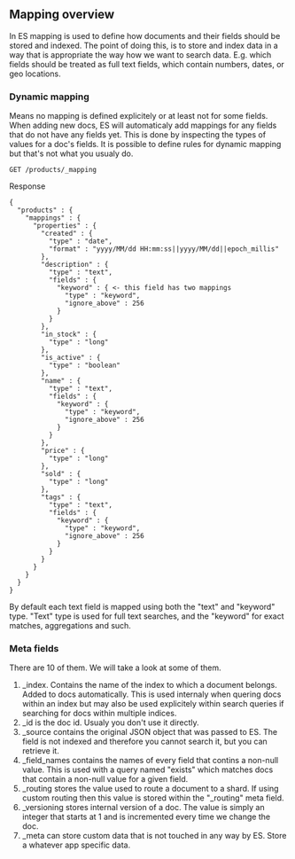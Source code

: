 ## Mapping overview

In ES mapping is used to define how documents and their fields should be stored and indexed. The point of doing this, is to store and index data in a way that is appropriate the way how we want to search data. E.g. which fields should be treated as full text fields, which contain numbers, dates, or geo locations. 

### Dynamic mapping

Means no mapping is defined explicitely or at least not for some fields. When adding new docs, ES will automaticaly add mappings for any fields that do not have any fields yet. This is done by inspecting the types of values for a doc's fields. It is possible to define rules for dynamic mapping but that's not what you usualy do. 

`GET /products/_mapping`

Response 
```
{
  "products" : {
    "mappings" : {
      "properties" : {
        "created" : {
          "type" : "date",
          "format" : "yyyy/MM/dd HH:mm:ss||yyyy/MM/dd||epoch_millis"
        },
        "description" : {
          "type" : "text",
          "fields" : {
            "keyword" : { <- this field has two mappings
              "type" : "keyword",
              "ignore_above" : 256
            }
          }
        },
        "in_stock" : {
          "type" : "long"
        },
        "is_active" : {
          "type" : "boolean"
        },
        "name" : {
          "type" : "text",
          "fields" : {
            "keyword" : {
              "type" : "keyword",
              "ignore_above" : 256
            }
          }
        },
        "price" : {
          "type" : "long"
        },
        "sold" : {
          "type" : "long"
        },
        "tags" : {
          "type" : "text",
          "fields" : {
            "keyword" : {
              "type" : "keyword",
              "ignore_above" : 256
            }
          }
        }
      }
    }
  }
}
```

By default each text field is mapped using both the "text" and "keyword" type. "Text" type is used for full text searches, and the "keyword" for exact matches, aggregations and such.

### Meta fields

There are 10 of them. We will take a look at some of them.

1. \_index. Contains the name of the index to which a document belongs. Added to docs automatically. This is used internaly when quering docs within an index but may also be used explicitely within search queries if searching for docs within multiple indices.
2. \_id is the doc id. Usualy you don't use it directly.
3. \_source contains the original JSON object that was passed to ES. The field is not indexed and therefore you cannot search it, but you can retrieve it. 
4. \_field_names contains the names of every field that contins a non-null value. This is used with a query named "exists" which matches docs that contain a non-null value for a given field. 
5. \_routing stores the value used to route a document to a shard. If using custom routing then this value is stored within the "\_routing" meta field.
6. \_versioning stores internal version of a doc. The value is simply an integer that starts at 1 and is incremented every time we change the doc.
7. \_meta can store custom data that is not touched in any way by ES. Store a whatever app specific data.


 
 
